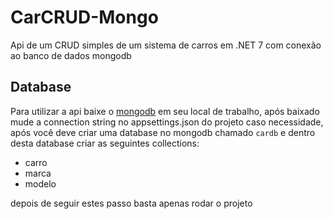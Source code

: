 # CarCRUD-Mongo
Api de um CRUD simples de um sistema de carros em .NET 7 com conexão ao banco de dados mongodb 

## Database
Para utilizar a api baixe o [mongodb](https://www.mongodb.com/try/download/community) em seu local de trabalho,
após baixado mude a connection string no appsettings.json do projeto caso necessidade, após você deve criar uma database
no mongodb chamado `cardb` e dentro desta database criar as seguintes collections:
- carro
- marca
- modelo

depois de seguir estes passo basta apenas rodar o projeto
